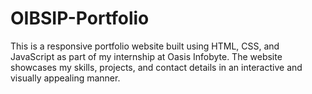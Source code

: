 # OIBSIP-Portfolio
This is a responsive portfolio website built using HTML, CSS, and JavaScript as part of my internship at Oasis Infobyte. The website showcases my skills, projects, and contact details in an interactive and visually appealing manner.
